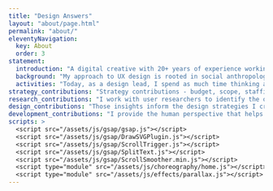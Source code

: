 ```yaml
---
title: "Design Answers"
layout: "about/page.html"
permalink: "about/"
eleventyNavigation:
  key: About
  order: 3
statement:
  introduction: "A digital creative with 20+ years of experience working with user researchers, designers, and developers to deliver digital products and services. I approach design challenges from a systems perspective, using ethnographic methods of inquiry to uncover the common thread connecting patterns of human behavior."
  background: "My approach to UX design is rooted in social anthropology. As a student I explored the ongoing dialog between language, tool use, and human behavior. Those years spent studying the interrelationships between different models of the human being continue to shape my values and methods as a designer today."
  activities: "Today, as a design lead, I spend as much time thinking about UI pixels and UX flows as I do sitting in workshops and boardrooms, discussing clients’ needs, technical constraints, product strategy, and business objectives. I encourage my teams to play, remix, and look at things sideways—using customer and business insights, brand, storytelling, and human centered design to deliver award-winning digital design solutions."
strategy_contributions: "Strategy contributions - budget, scope, staffing"
research_contributions: "I work with user researchers to identify the questions and hypotheses that will uncover insights into human behavior."
design_contributions: "Those insights inform the design strategies I create to lead designers to solutions."
development_contributions: "I provide the human perspective that helps engineers realize what is possible"
scripts: >
  <script src="/assets/js/gsap/gsap.js"></script>
  <script src="/assets/js/gsap/DrawSVGPlugin.js"></script>
  <script src="/assets/js/gsap/ScrollTrigger.js"></script>
  <script src="/assets/js/gsap/SplitText.js"></script>
  <script src="/assets/js/gsap/ScrollSmoother.min.js"></script>
  <script type="module" src="/assets/js/choreography/home.js"></script>
  <script type="module" src="/assets/js/effects/parallax.js"></script>
---
```


<!-- @format -->
